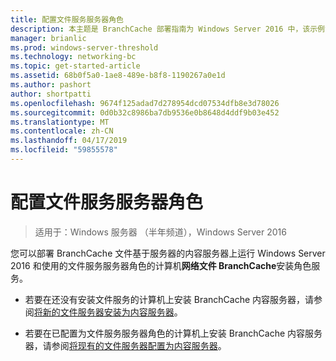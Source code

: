 ```yaml
---
title: 配置文件服务服务器角色
description: 本主题是 BranchCache 部署指南为 Windows Server 2016 中，该示例演示了如何部署 BranchCache 在分布式和托管缓存模式下以优化分支机构中的 WAN 带宽使用情况的一部分
manager: brianlic
ms.prod: windows-server-threshold
ms.technology: networking-bc
ms.topic: get-started-article
ms.assetid: 68b0f5a0-1ae8-489e-b8f8-1190267a0e1d
ms.author: pashort
author: shortpatti
ms.openlocfilehash: 9674f125adad7d278954dcd07534dfb8e3d78026
ms.sourcegitcommit: 0d0b32c8986ba7db9536e0b8648d4ddf9b03e452
ms.translationtype: MT
ms.contentlocale: zh-CN
ms.lasthandoff: 04/17/2019
ms.locfileid: "59855578"
---
```

# <a name="configure-the-file-services-server-role"></a>配置文件服务服务器角色

>适用于：Windows 服务器 （半年频道），Windows Server 2016

您可以部署 BranchCache 文件基于服务器的内容服务器上运行 Windows Server 2016 和使用的文件服务服务器角色的计算机**网络文件 BranchCache**安装角色服务。  
  
-   若要在还没有安装文件服务的计算机上安装 BranchCache 内容服务器，请参阅[将新的文件服务器安装为内容服务器](../../branchcache/deploy/Install-a-New-File-Server-as-a-Content-Server.md)。  
  
-   若要在已配置为文件服务服务器角色的计算机上安装 BranchCache 内容服务器，请参阅[将现有的文件服务器配置为内容服务器](../../branchcache/deploy/Configure-an-Existing-File-Server-as-a-Content-Server.md)。  
  


